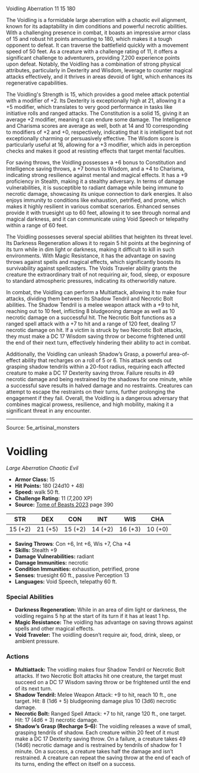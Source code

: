 <MonsterName/>Voidling</MonsterName>
<CreatureType/>Aberration</CreatureType>
<CR/>11</CR>
<AC/>15</AC>
<HP/>180</HP>
<summary>The Voidling is a formidable large aberration with a chaotic evil alignment, known for its adaptability in dim conditions and powerful necrotic abilities. With a challenging presence in combat, it boasts an impressive armor class of 15 and robust hit points amounting to 180, which makes it a tough opponent to defeat. It can traverse the battlefield quickly with a movement speed of 50 feet. As a creature with a challenge rating of 11, it offers a significant challenge to adventurers, providing 7,200 experience points upon defeat. Notably, the Voidling has a combination of strong physical attributes, particularly in Dexterity and Wisdom, leverage to counter magical attacks effectively, and it thrives in areas devoid of light, which enhances its regenerative capabilities.</summary>

<detail>

The Voidling's Strength is 15, which provides a good melee attack potential with a modifier of +2. Its Dexterity is exceptionally high at 21, allowing it a +5 modifier, which translates to very good performance in tasks like initiative rolls and ranged attacks. The Constitution is a solid 15, giving it an average +2 modifier, meaning it can endure some damage. The Intelligence and Charisma scores are average as well, both at 14 and 10 corresponding to modifiers of +2 and +0, respectively, indicating that it is intelligent but not exceptionally charming or persuasively effective. The Wisdom score is particularly useful at 16, allowing for a +3 modifier, which aids in perception checks and makes it good at resisting effects that target mental faculties.

For saving throws, the Voidling possesses a +6 bonus to Constitution and Intelligence saving throws, a +7 bonus to Wisdom, and a +4 to Charisma, indicating strong resilience against mental and magical effects. It has a +9 proficiency in Stealth, making it a stealthy adversary. In terms of damage vulnerabilities, it is susceptible to radiant damage while being immune to necrotic damage, showcasing its unique connection to dark energies. It also enjoys immunity to conditions like exhaustion, petrified, and prone, which makes it highly resilient in various combat scenarios. Enhanced senses provide it with truesight up to 60 feet, allowing it to see through normal and magical darkness, and it can communicate using Void Speech or telepathy within a range of 60 feet.

The Voidling possesses several special abilities that heighten its threat level. Its Darkness Regeneration allows it to regain 5 hit points at the beginning of its turn while in dim light or darkness, making it difficult to kill in such environments. With Magic Resistance, it has the advantage on saving throws against spells and magical effects, which significantly boosts its survivability against spellcasters. The Voids Traveler ability grants the creature the extraordinary trait of not requiring air, food, sleep, or exposure to standard atmospheric pressures, indicating its otherworldly nature.

In combat, the Voidling can perform a Multiattack, allowing it to make four attacks, dividing them between its Shadow Tendril and Necrotic Bolt abilities. The Shadow Tendril is a melee weapon attack with a +9 to hit, reaching out to 10 feet, inflicting 8 bludgeoning damage as well as 10 necrotic damage on a successful hit. The Necrotic Bolt functions as a ranged spell attack with a +7 to hit and a range of 120 feet, dealing 17 necrotic damage on hit. If a victim is struck by two Necrotic Bolt attacks, they must make a DC 17 Wisdom saving throw or become frightened until the end of their next turn, effectively hindering their ability to act in combat.

Additionally, the Voidling can unleash Shadow’s Grasp, a powerful area-of-effect ability that recharges on a roll of 5 or 6. This attack sends out grasping shadow tendrils within a 20-foot radius, requiring each affected creature to make a DC 17 Dexterity saving throw. Failure results in 49 necrotic damage and being restrained by the shadows for one minute, while a successful save results in halved damage and no restraints. Creatures can attempt to escape the restraints on their turns, further prolonging the engagement if they fail. Overall, the Voidling is a dangerous adversary that combines magical prowess, resilience, and high mobility, making it a significant threat in any encounter.</detail>



---

Source: 5e_artisinal_monsters

# Voidling

*Large* *Aberration* *Chaotic Evil*

- **Armor Class:** 15
- **Hit Points:** 180 (24d10 + 48)
- **Speed:** walk 50 ft.
- **Challenge Rating:** 11 (7,200 XP)
- **Source:** [Tome of Beasts 2023](https://koboldpress.com/kpstore/product/tome-of-beasts-1-2023-edition/) page 390

| STR | DEX | CON | INT | WIS | CHA |
| --- | --- | --- | --- | --- | --- |
| 15 (+2) | 21 (+5) | 15 (+2) | 14 (+2) | 16 (+3) | 10 (+0) |

- **Saving Throws**: Con +6, Int +6, Wis +7, Cha +4
- **Skills:** Stealth +9
- **Damage Vulnerabilities:** radiant
- **Damage Immunities:** necrotic
- **Condition Immunities:** exhaustion, petrified, prone
- **Senses:** truesight 60 ft., passive Perception 13
- **Languages:** Void Speech, telepathy 60 ft.

### Special Abilities

- **Darkness Regeneration:** While in an area of dim light or darkness, the voidling regains 5 hp at the start of its turn if it has at least 1 hp.
- **Magic Resistance:** The voidling has advantage on saving throws against spells and other magical effects.
- **Void Traveler:** The voidling doesn’t require air, food, drink, sleep, or ambient pressure.

### Actions

- **Multiattack:** The voidling makes four Shadow Tendril or Necrotic Bolt attacks. If two Necrotic Bolt attacks hit one creature, the target must succeed on a DC 17 Wisdom saving throw or be frightened until the end of its next turn.
- **Shadow Tendril:** Melee Weapon Attack: +9 to hit, reach 10 ft., one target. Hit: 8 (1d6 + 5) bludgeoning damage plus 10 (3d6) necrotic damage.
- **Necrotic Bolt:** Ranged Spell Attack: +7 to hit, range 120 ft., one target. Hit: 17 (4d6 + 3) necrotic damage.
- **Shadow’s Grasp (Recharge 5–6):** The voidling releases a wave of small, grasping tendrils of shadow. Each creature within 20 feet of it must make a DC 17 Dexterity saving throw. On a failure, a creature takes 49 (14d6) necrotic damage and is restrained by tendrils of shadow for 1 minute. On a success, a creature takes half the damage and isn’t restrained. A creature can repeat the saving throw at the end of each of its turns, ending the effect on itself on a success.


